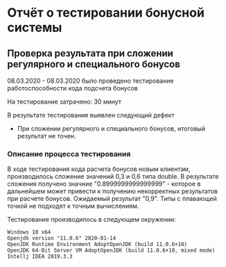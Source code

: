 # Отчёт о тестировании бонусной системы
## Проверка результата при сложении регулярного и специального бонусов

08.03.2020 - 08.03.2020 было проведено тестирование работоспособности кода подсчета бонусов


На тестирование затрачено: 30 минут

В результате тестирования выявлен следующий дефект
+ При сложении регулярного и специального бонусов, итоговый результат не точен.

### Описание процесса тестирования
В ходе тестирования кода расчета бонусов новым клиентам, производилось сложение значений 0,3 и 0,6 типа double.
В результате сложения получено значние "0.8999999999999999" - которое в дальнейшем может привести к получению некорректных результатов при расчете бонусов.
Ожидаемый результат "0,9".
Типы с плавающей точкой не подходят к точным вычислениям. 


Тестирование производилось в следующем окружении:
```
Windows 10 x64
Openjdk version "11.0.6" 2020-01-14
OpenJDK Runtime Environment AdoptOpenJDK (build 11.0.6+10)
OpenJDK 64-Bit Server VM AdoptOpenJDK (build 11.0.6+10, mixed mode)
Intellj IDEA 2019.3.3
```